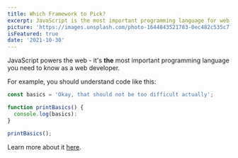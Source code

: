 ```yaml
---
title: Which Framework to Pick?
excerpt: JavaScript is the most important programming language for web development. You probably don't know it well enough!
picture: 'https://images.unsplash.com/photo-1644843521783-0ec482c535c7?crop=entropy&cs=tinysrgb&fit=max&fm=jpg&ixid=MnwxfDB8MXxyYW5kb218MHx8fHx8fHx8MTY0NTY0Njc4NQ&ixlib=rb-1.2.1&q=80&w=1080'
isFeatured: true
date: '2021-10-30'
---
```


JavaScript powers the web - it's **the** most important programming language you need to know as a web developer.

For example, you should understand code like this:

```js
const basics = 'Okay, that should not be too difficult actually';

function printBasics() {
  console.log(basics):
}

printBasics();
```

Learn more about it [here](https://academind.com).
